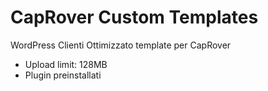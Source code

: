 # CapRover Custom Templates

WordPress Clienti Ottimizzato template per CapRover
- Upload limit: 128MB
- Plugin preinstallati
